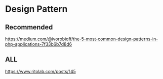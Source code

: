 # Design Pattern

## Recommended

https://medium.com/@ivorobioff/the-5-most-common-design-patterns-in-php-applications-7f33b6b7d8d6

## ALL

https://www.ritolab.com/posts/145
